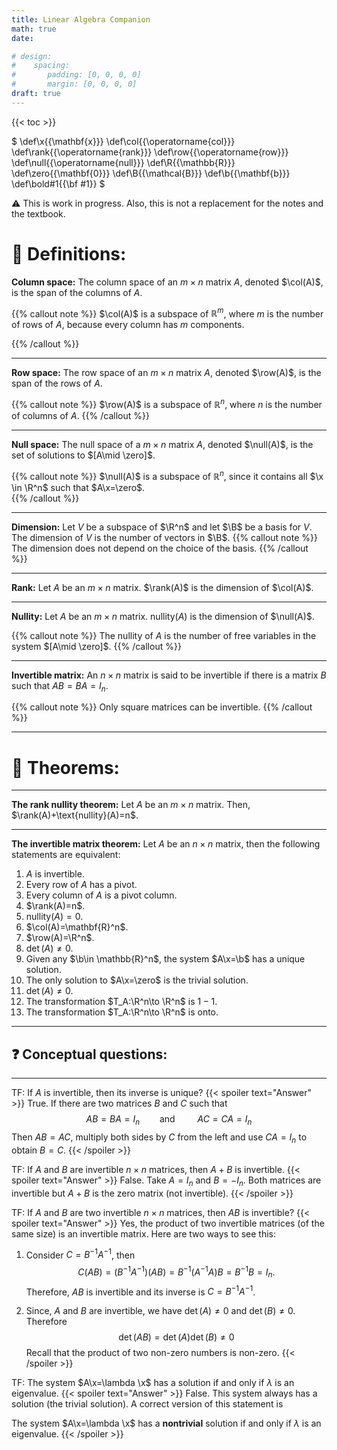 ```yaml
---
title: Linear Algebra Companion
math: true
date:

# design:
#    spacing:
#       padding: [0, 0, 0, 0]
#       margin: [0, 0, 0, 0]
draft: true
---
```

{{< toc >}}

<!-- \( \def\x{{\mathbf{\x} }} \) -->

$
   \def\x{{\mathbf{x}}}
   \def\col{{\operatorname{col}}}
   \def\rank{{\operatorname{rank}}}
   \def\row{{\operatorname{row}}}
   \def\null{{\operatorname{null}}}
   \def\R{{\mathbb{R}}}
   \def\zero{{\mathbf{0}}}
    \def\B{{\mathcal{B}}}
   \def\b{{\mathbf{b}}}
   \def\bold#1{{\bf #1}}
$

:warning: This is work in progress. Also, this is not a replacement for the notes and the textbook.


# :ledger: Definitions: 

**Column space:**  The column space of an $m\times n$ matrix $A$, denoted $\col(A)$, is the span of the columns of $A$.

{{% callout note %}}
$\col(A)$ is a subspace of $\mathbb{R}^m$, where $m$ is the number of rows of $A$, because every column has $m$ components.

{{% /callout %}}

---
**Row space:**  The row space of an $m\times n$ matrix $A$, denoted $\row(A)$, is the span of the rows of $A$.

{{% callout note %}}
$\row(A)$ is a subspace of $\mathbb{R}^n$, where $n$ is the number of columns of $A$. 
{{% /callout %}}



---

**Null space:**  The null space of a $m\times n$ matrix $A$, denoted $\null(A)$, is the set of solutions to $[A\mid \zero]$.


{{% callout note %}}
$\null(A)$ is a subspace of $\mathbb{R}^n$, since it contains all $\x \in \R^n$ such that $A\x=\zero$.  
{{% /callout %}}


---

**Dimension:** Let $V$ be a subspace of $\R^n$ and let $\B$ be a basis for $V$. The dimension of $V$ is the number of vectors in $\B$. 
{{% callout note %}}
The dimension does not depend on the choice of the basis. 
{{% /callout %}}

---

**Rank:** Let $A$ be an $m\times n$ matrix. $\rank(A)$ is the dimension of $\col(A)$.

---

**Nullity:** Let $A$ be an $m\times n$ matrix. $\text{nullity}(A)$ is the dimension of $\null(A)$.

{{% callout note %}}
The nullity of $A$ is the number of free variables in the system $[A\mid \zero]$. 
{{% /callout %}}

---
**Invertible matrix:** An $n\times n$ matrix is said to be invertible if there is a matrix $B$ such that $AB=BA=I_n$. 

{{% callout note %}}
Only square matrices can be invertible. 
{{% /callout %}}


--- 


# :pencil: Theorems:
---
**The rank nullity theorem:** Let $A$ be an $m\times n$ matrix. Then, $\rank(A)+\text{nullity}(A)=n$. 

---
**The invertible matrix theorem:** 
Let $A$ be an $n\times n$ matrix, then the following statements are equivalent: 

1) $A$ is invertible. 
2) Every row of $A$ has a pivot. 
3) Every column of $A$ is a pivot column.
4) $\rank(A)=n$.
5) $\text{nullity}(A)=0$. 
6) $\col(A)=\mathbf{R}^n$.
7) $\row(A)=\R^n$.
8) $\det(A)\ne 0$.
9) Given any $\b\in \mathbb{R}^n$, the system $A\x=\b$ has a unique solution. 
10) The only solution to $A\x=\zero$ is the trivial solution. 
11) $\det(A)\ne 0$. 
12) The transformation $T_A:\R^n\to \R^n$ is $1-1$. 
13) The transformation $T_A:\R^n\to \R^n$ is onto. 



---

## ❓ Conceptual questions: 
---


TF: If $A$ is invertible, then its inverse is unique? 
{{< spoiler text="Answer" >}}
True. If there are two matrices $B$ and $C$ such that $$AB=BA=I_n\qquad\text{and }\qquad AC=CA=I_n$$
Then $AB=AC$, multiply both sides by $C$ from the left and use $CA=I_n$ to obtain $B=C$. 
{{< /spoiler >}}

TF: If $A$ and $B$ are invertible $n\times n$ matrices, then $A+B$ is invertible. 
{{< spoiler text="Answer" >}}
False. Take $A=I_n$ and $B=-I_n$. Both matrices are invertible but $A+B$ is the zero matrix (not invertible). 
{{< /spoiler >}}


TF: If $A$ and $B$ are two invertible $n\times n$ matrices, then $AB$ is invertible? 
{{< spoiler text="Answer" >}}
Yes, the product of two invertible matrices (of the same size) is an invertible matrix. 
Here are two ways to see this:  
1) Consider $C=B^{-1}A^{-1}$, then 
$$C(AB)=(B^{-1}A^{-1})(AB)= B^{-1}(A^{-1}A)B=B^{-1}B=I_n.$$
Therefore, $AB$ is invertible and its inverse is $C=B^{-1}A^{-1}$. 

2) Since, $A$ and $B$ are invertible, we have $\det(A)\ne 0$ and $\det(B)\ne 0$. Therefore
$$\det(AB)=\det(A)\det(B)\ne 0$$ 
Recall that the product of two non-zero numbers is non-zero. 
{{< /spoiler >}}

TF: The system $A\x=\lambda \x$ has a solution if and only if $\lambda$ is an eigenvalue.
{{< spoiler text="Answer" >}}
False. This system always has a solution (the trivial solution). A correct version of this statement is

The system $A\x=\lambda \x$ has a **nontrivial** solution if and only if $\lambda$ is an eigenvalue.
{{< /spoiler >}}


